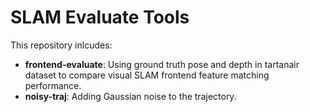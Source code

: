 # SLAM Evaluate Tools

This repository inlcudes:

- **frontend-evaluate**: Using ground truth pose and depth in tartanair dataset to compare visual SLAM frontend feature matching performance.
- **noisy-traj**: Adding Gaussian noise to the trajectory.
